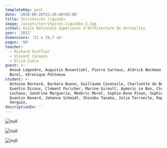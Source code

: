 ```yaml
---
templateKey: post
date: '2018-08-26T22:20:40+02:00'
title: Territoires liquides
image: /assets/territoires-liquides-1.jpg
school: Ecole Nationale Supérieure d’Architecture de Versailles
year: '2012'
dimensions: '21 x 29,7 cm'
pages: '88'
teacher:
  - Richard Scoffier
  - Vincent Jacques
  - Eliza Cuela
guest: >-
  Anouk Legendre, Augustin Rosentiehl, Pierre Sartoux, Aldrick Beckman, Frédéric
  Borel, Véronique Patteeuw
student: >-
  Antoine Bernard, Barbara Bueno, Guillaume Cavenaile, Charlootte de Bergh,
  Quentin Diroux, Clément Foricher, Marine Girault, Aymeric Le Bon, Christel
  Lechaux, Sandrine Marguerie, Médéric Morel, Sophie-Anne Pinon, Sophie Rannou,
  Quentin Renard, Johanna Schmidt, Shinobu Tanaka, Julie Tarrancle, Raphaël
  Verguin, 
descriptionEn: ''
---
```

![null](/assets/territoires-liquides-4.jpg)

![null](/assets/territoires-liquides-3.jpg)

![null](/assets/territoires-liquides-2.jpg)
